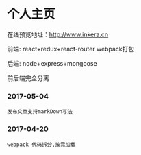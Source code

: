 # 个人主页

在线预览地址：http://www.inkera.cn

 前端: react+redux+react-router webpack打包
 
 后端: node+express+mongoose
 
 前后端完全分离

### 2017-05-04
    发布文章支持markDown写法
### 2017-04-20
    webpack 代码拆分,按需加载
